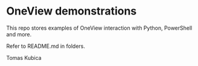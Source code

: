 # OneView demonstrations

This repo stores examples of OneView interaction with Python, PowerShell and more.

Refer to README.md in folders.

Tomas Kubica
